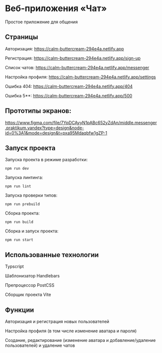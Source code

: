 # Веб-приложения «Чат»

Простое приложение для общения


## Страницы

Авторизация: https://calm-buttercream-294e4a.netlify.app

Регистрация: https://calm-buttercream-294e4a.netlify.app/sign-up

Список чатов: https://calm-buttercream-294e4a.netlify.app/messenger

Настройка профиля: https://calm-buttercream-294e4a.netlify.app/settings

Ошибка 404: https://calm-buttercream-294e4a.netlify.app/404

Ошибка 5**: https://calm-buttercream-294e4a.netlify.app/500

## Прототипы экранов:
https://www.figma.com/file/7YpDCAyyN1pABc652yZdAn/middle.messenger.praktikum.yandex?type=design&node-id=0%3A1&mode=design&t=pxa95Mdaqbfw1gZP-1

## Запуск проекта

Запуска проекта в режиме разработки:
```
npm run dev
```
Запуска линтинга:
```
npm run lint
```
Запуска проверки типов:
```
npm run prebuild
```
Cборка проекта:
```
npm run build
```
Сборка и запуск проекта:
```
npm run start
```

## Использованные технологии

Typscript

Шаблонизатор Handlebars

Препроцессор PostCSS

Сборщик проекта Vite

## Функции

Авторизация и регистрация новых пользователей

Настройка профиля (в том числе изменение аватара и пароля)

Создание, редактирование (изменение аватара и добавление/удаление пользователей) и удаление чатов
